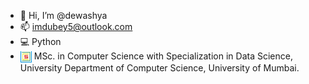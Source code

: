 - 👋 Hi, I’m @dewashya
- 📫 imdubey5@outlook.com
- 💻 Python
- <img src = 68747470733a2f2f756463732e6d752e61632e696e2f776562696d616765732f646570745f6c6f676f2e706e67.png align="Center" height=18 width=18></img> MSc. in Computer Science with Specialization in Data Science, University Department of Computer Science, University of Mumbai.
<!---
dewashya/dewashya is a ✨ special ✨ repository because its `README.md` (this file) appears on your GitHub profile.
You can click the Preview link to take a look at your changes.
--->